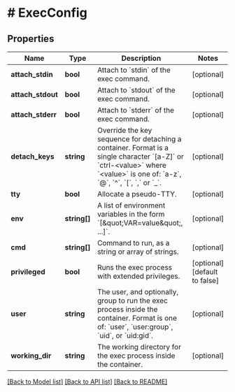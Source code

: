 # # ExecConfig

## Properties

Name | Type | Description | Notes
------------ | ------------- | ------------- | -------------
**attach_stdin** | **bool** | Attach to &#x60;stdin&#x60; of the exec command. | [optional]
**attach_stdout** | **bool** | Attach to &#x60;stdout&#x60; of the exec command. | [optional]
**attach_stderr** | **bool** | Attach to &#x60;stderr&#x60; of the exec command. | [optional]
**detach_keys** | **string** | Override the key sequence for detaching a container. Format is a single character &#x60;[a-Z]&#x60; or &#x60;ctrl-&lt;value&gt;&#x60; where &#x60;&lt;value&gt;&#x60; is one of: &#x60;a-z&#x60;, &#x60;@&#x60;, &#x60;^&#x60;, &#x60;[&#x60;, &#x60;,&#x60; or &#x60;_&#x60;. | [optional]
**tty** | **bool** | Allocate a pseudo-TTY. | [optional]
**env** | **string[]** | A list of environment variables in the form &#x60;[\&quot;VAR&#x3D;value\&quot;, ...]&#x60;. | [optional]
**cmd** | **string[]** | Command to run, as a string or array of strings. | [optional]
**privileged** | **bool** | Runs the exec process with extended privileges. | [optional] [default to false]
**user** | **string** | The user, and optionally, group to run the exec process inside the container. Format is one of: &#x60;user&#x60;, &#x60;user:group&#x60;, &#x60;uid&#x60;, or &#x60;uid:gid&#x60;. | [optional]
**working_dir** | **string** | The working directory for the exec process inside the container. | [optional]

[[Back to Model list]](../../README.md#models) [[Back to API list]](../../README.md#endpoints) [[Back to README]](../../README.md)
